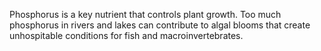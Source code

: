 Phosphorus is a key nutrient that controls plant growth. Too much phosphorus in rivers and lakes can contribute to algal blooms that create unhospitable conditions for fish and macroinvertebrates.